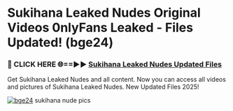 # Sukihana Leaked Nudes Original Videos 0nlyFans Leaked - Files Updated! (bge24)

<h3>🔴 CLICK HERE 🌐==►► <a href="https://tinyurl.com/52m3yx9h" rel="nofollow">Sukihana Leaked Nudes Updated Files</a></h3>

Get Sukihana Leaked Nudes and all content. Now you can access all videos and pictures of Sukihana Leaked Nudes. New Updated Files 2025!

[![bge24](https://i.imgur.com/TnHtlc8.gif)](https://tinyurl.com/52m3yx9h)
sukihana nude pics